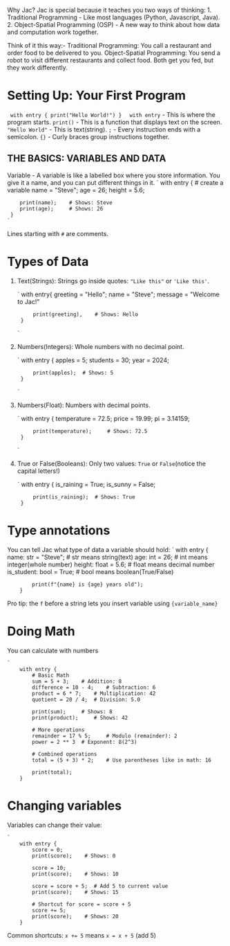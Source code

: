 Why Jac?
Jac is special because it teaches you two ways of thinking:
    1. Traditional Programming - Like most languages (Python, Javascript, Java).
    2. Object-Spatial Programming (OSP) - A new way to think about how data and computation work together.

Think of it this way:- Traditional Programming: You call a restaurant and order food to be delivered to you. Object-Spatial Programming: You send a robot to visit different restaurants and collect food. Both get you fed, but they work differently.

# Setting Up: Your First Program
 ` 
 with entry {
    print("Hello World!")
    }  
`
`with entry` - This is where the program starts.
`print()` - This is a function that displays text on the screen.
`"Hello World"` - This is text(string).
`;` - Every instruction ends with a semicolon.
`{}` - Curly braces group instructions together.


## THE BASICS: VARIABLES AND DATA
Variable - A variable is like a labelled box where you store information. You give it a name, and you can put different things in it.
    `
     with entry {
        # create a variable
        name = "Steve";
        age = 26;
        height = 5.6;

        print(name);    # Shows: Steve
        print(age);     # Shows: 26
     }
    `
Lines starting with `#` are comments.

# Types of Data
1. Text(Strings):
Strings go inside quotes: `"Like this"` or `'Like this'`.
    
    `
        with entry{
            greeting = "Hello";
            name = "Steve";
            message = "Welcome to Jac!"

            print(greeting),    # Shows: Hello
        }
    `
2. Numbers(Integers):
Whole numbers with no decimal point.

    `
        with entry {
            apples = 5;
            students = 30;
            year = 2024;

            print(apples);  # Shows: 5
        }
    `
3. Numbers(Float):
Numbers with decimal points.

    `
        with entry {
            temperature = 72.5;
            price = 19.99;
            pi = 3.14159;

            print(temperature);     # Shows: 72.5
        }
    `
4. True or False(Booleans):
Only two values: `True` or `False`(notice the capital letters!)

    `
        with entry {
            is_raining = True;
            is_sunny = False;

            print(is_raining);  # Shows: True
        }

# Type annotations
You can tell Jac what type of data a variable should hold:
    `
        with entry {
            name: str = "Steve";    # str means string(text)
            age: int = 26;          # int means integer(whole number)
            height: float = 5.6;    # float means decimal number
            is_student: bool = True;    # bool means boolean(True/False)

            print(f"{name} is {age} years old");
        }
Pro tip: the `f` before a string lets you insert variable using `{variable_name}`

# Doing Math
You can calculate with numbers

    `
        with entry {
            # Basic Math
            sum = 5 + 3;    # Addition: 8
            difference = 10 - 4;    # Subtraction: 6
            product = 6 * 7;    # Multiplication: 42
            quotient = 20 / 4;  # Division: 5.0

            print(sum);     # Shows: 8
            print(product);     # Shows: 42

            # More operations
            remainder = 17 % 5;     # Modulo (remainder): 2
            power = 2 ** 3  # Exponent: 8(2^3)

            # Combined operations
            total = (5 + 3) * 2;    # Use parentheses like in math: 16

            print(total);
        }

# Changing variables
Variables can change their value:

    `
        with entry {
            score = 0;
            print(score);    # Shows: 0

            score = 10;
            print(score);    # Shows: 10

            score = score + 5;  # Add 5 to current value
            print(score);    # Shows: 15

            # Shortcut for score = score + 5
            score += 5;
            print(score);    # Shows: 20
        }
Common shortcuts: `x += 5` means `x = x + 5` (add 5)
